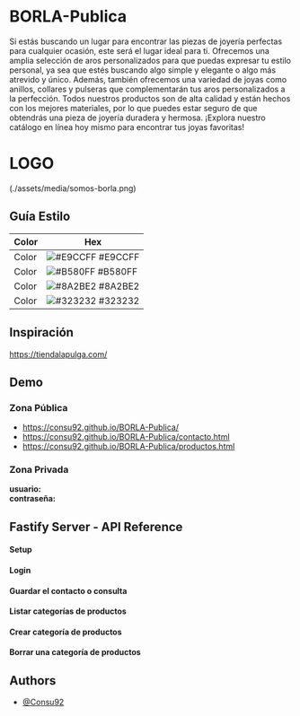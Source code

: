 # BORLA-Publica

Si estás buscando un lugar para encontrar las piezas de joyería perfectas para cualquier ocasión, este será el lugar ideal para ti. Ofrecemos una amplia selección de aros personalizados para que puedas expresar tu estilo personal, ya sea que estés buscando algo simple y elegante o algo más atrevido y único. Además, también ofrecemos una variedad de joyas como anillos, collares y pulseras que complementarán tus aros personalizados a la perfección. Todos nuestros productos son de alta calidad y están hechos con los mejores materiales, por lo que puedes estar seguro de que obtendrás una pieza de joyería duradera y hermosa. ¡Explora nuestro catálogo en línea hoy mismo para encontrar tus joyas favoritas!

# LOGO

(./assets/media/somos-borla.png)

## Guía Estilo

| Color             | Hex                                                                |
| ----------------- | ------------------------------------------------------------------ |
| Color | ![#E9CCFF](https://via.placeholder.com/10/E9CCFF?text=+) #E9CCFF |
| Color | ![#B580FF](https://via.placeholder.com/10/B580FF?text=+) #B580FF |
| Color | ![#8A2BE2](https://via.placeholder.com/10/8A2BE2?text=+) #8A2BE2 |
| Color | ![#323232](https://via.placeholder.com/10/323232?text=+) #323232 |

## Inspiración 

https://tiendalapulga.com/ 


## Demo

### Zona Pública
-  https://consu92.github.io/BORLA-Publica/
-  https://consu92.github.io/BORLA-Publica/contacto.html
-  https://consu92.github.io/BORLA-Publica/productos.html

### Zona Privada
 

**usuario:**   
**contraseña:**  


## Fastify Server - API Reference

 

#### Setup



#### Login




#### Guardar el contacto o consulta



#### Listar categorías de productos



#### Crear categoría de productos




#### Borrar una categoría de productos



## Authors

- [@Consu92](https://github.com/Consu92)